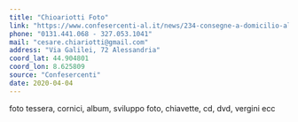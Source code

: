 ```yaml
---
title: "Chioariotti Foto"
link: "https://www.confesercenti-al.it/news/234-consegne-a-domicilio-alessandria-lista-aggiornata-al-26-marzo.html"
phone: "0131.441.068 - 327.053.1041"
mail: "cesare.chiariotti@gmail.com"
address: "Via Galilei, 72 Alessandria"
coord_lat: 44.904801
coord_lon: 8.625809
source: "Confesercenti"
date: 2020-04-04
---
```


foto tessera, cornici, album, sviluppo foto, chiavette, cd, dvd, vergini ecc
